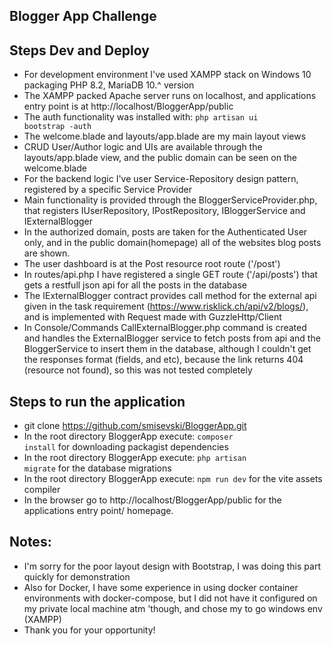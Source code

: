 
## Blogger App Challenge

## Steps Dev and Deploy

* For development environment I've used XAMPP stack on Windows 10 packaging PHP 8.2, MariaDB 10.^ version
* The XAMPP packed Apache server runs on localhost, and applications entry point is at http://localhost/BloggerApp/public 
* The auth functionality was installed with:
<code>php artisan ui bootstrap -auth</code>
* The welcome.blade and layouts/app.blade are my main layout views
* CRUD User/Author logic and UIs are available through the layouts/app.blade view, and the public domain can be seen on the welcome.blade
* For the backend logic I've user Service-Repository design pattern, registered by a specific Service Provider
* Main functionality is provided through the BloggerServiceProvider.php, that registers IUserRepository, IPostRepository, IBloggerService and IExternalBlogger
* In the authorized domain, posts are taken for the Authenticated User only, and in the public domain(homepage) all of the websites blog posts are shown.
* The user dashboard is at the Post resource root route ('/post')
* In routes/api.php I have registered a single GET route ('/api/posts') that gets a restfull json api for all the posts in the database
* The IExternalBlogger contract provides call method for the external api given in the task requirement (https://www.risklick.ch/api/v2/blogs/), and is implemented with Request made with GuzzleHttp/Client
* In Console/Commands CallExternalBlogger.php command is created and handles the ExternalBlogger service to fetch posts from api and the BloggerService to insert them in the database, although I couldn't get the responses format (fields, and etc), because the link returns 404 (resource not found), so this was not tested completely
## Steps to run the application
* git clone https://github.com/smisevski/BloggerApp.git
* In the root directory BloggerApp execute: <code>composer install</code> for downloading packagist dependencies
* In the root directory BloggerApp execute: <code>php artisan migrate</code> for the database migrations
* In the root directory BloggerApp execute: <code>npm run dev</code> for the vite assets compiler
* In the browser go to http://localhost/BloggerApp/public for the applications entry point/ homepage.
## Notes:
* I'm sorry for the poor layout design with Bootstrap, I was doing this part quickly for demonstration
* Also for Docker, I have some experience in using docker container environments with docker-compose, but I did not have it configured on my private local machine atm 'though, and chose my to go windows env (XAMPP)
* Thank you for your opportunity!




